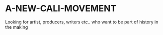 # A-NEW-CALI-MOVEMENT
Looking for artist, producers, writers etc.. who want to be part of history in the making

